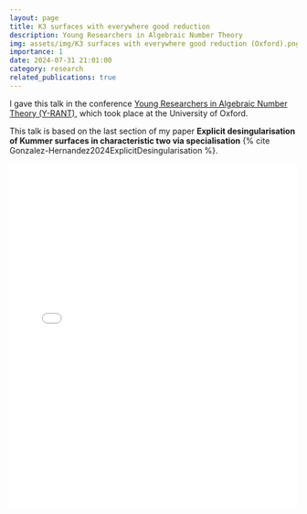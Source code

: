 ```yaml
---
layout: page
title: K3 surfaces with everywhere good reduction 
description: Young Researchers in Algebraic Number Theory
img: assets/img/K3 surfaces with everywhere good reduction (Oxford).png
importance: 1
date: 2024-07-31 21:01:00
category: research
related_publications: true
---
```


I gave this talk in the conference <a href="https://y-rant.github.io/">Young Researchers in Algebraic Number Theory (Y-RANT)</a>, which took place at the University of Oxford.

This talk is based on the last section of my paper **Explicit desingularisation of Kummer surfaces in characteristic two via specialisation** {% cite Gonzalez-Hernandez2024ExplicitDesingularisation %}.

<div style="padding-bottom: 50px;">
<div class="container mt-5">
    <div class="embed-responsive embed-responsive-16by9">
        <embed src="./assets/pdf/k3_surfaces_with_everywhere_good_reduction.pdf" type="application/pdf" width="100%" height="600px" />
    </div>
</div>
</div>
